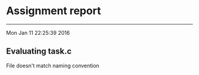 # Assignment report
---
Mon Jan 11 22:25:39 2016

## Evaluating task.c

File doesn't match naming convention

